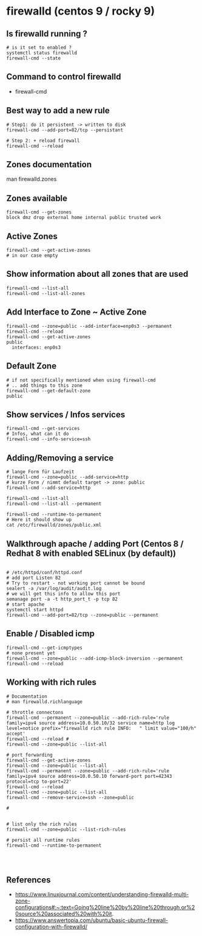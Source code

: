 # firewalld (centos 9 / rocky 9)  

## Is firewalld running ?
```
# is it set to enabled ?
systemctl status firewalld 
firewall-cmd --state
```

## Command to control firewalld 
  
  * firewall-cmd 

## Best way to add a new rule 
```
# Step1: do it persistent -> written to disk 
firewall-cmd --add-port=82/tcp --persistant 

# Step 2: + reload firewall 
firewall-cmd --reload 
```

## Zones documentation 

man firewalld.zones 

## Zones available 

```
firewall-cmd --get-zones 
block dmz drop external home internal public trusted work
```

## Active Zones 

```
firewall-cmd --get-active-zones
# in our case empty 
```

## Show information about all zones that are used 
```
firewall-cmd --list-all 
firewall-cmd --list-all-zones 
```


## Add Interface to Zone ~ Active Zone 

```
firewall-cmd --zone=public --add-interface=enp0s3 --permanent 
firewall-cmd --reload 
firewall-cmd --get-active-zones 
public
  interfaces: enp0s3

```
## Default Zone 

```
# if not specifically mentioned when using firewall-cmd
# .. add things to this zone 
firewall-cmd --get-default-zone
public

```

## Show services / Infos services 
```
firewall-cmd --get-services
# Infos, what can it do 
firewall-cmd --info-service=ssh

```

## Adding/Removing a service 

```
# lange Form für Laufzeit 
firewall-cmd --zone=public --add-service=http
# kurze Form / nimmt default target -> zone: public 
firewall-cmd --add-service=http

firewall-cmd --list-all
firewall-cmd --list-all --permanent

firewall-cmd --runtime-to-permanent
# Here it should show up 
cat /etc/firewalld/zones/public.xml 
```

## Walkthrough apache / adding Port (Centos 8 / Redhat 8 with enabled SELinux (by default))

```

# /etc/httpd/conf/httpd.conf 
# add port Listen 82 
# Try to restart - not working port cannot be bound 
sealert -a /var/log/audit/audit.log 
# we will get this info to allow this port 
semanage port -a -t http_port_t -p tcp 82
# start apache 
systemctl start httpd
firewall-cmd --add-port=82/tcp --zone=public --permanent

```

## Enable / Disabled icmp
```
firewall-cmd --get-icmptypes
# none present yet 
firewall-cmd --zone=public --add-icmp-block-inversion --permanent
firewall-cmd --reload
```

## Working with rich rules 
```
# Documentation 
# man firewalld.richlanguage

# throttle connectons 
firewall-cmd --permanent --zone=public --add-rich-rule='rule family=ipv4 source address=10.0.50.10/32 service name=http log level=notice prefix="firewalld rich rule INFO:   " limit value="100/h" accept' 
firewall-cmd --reload # 
firewall-cmd --zone=public --list-all

# port forwarding 
firewall-cmd --get-active-zones
firewall-cmd --zone=public --list-all
firewall-cmd --permanent --zone=public --add-rich-rule='rule family=ipv4 source address=10.0.50.10 forward-port port=42343 protocol=tcp to-port=22'
firewall-cmd --reload 
firewall-cmd --zone=public --list-all
firewall-cmd --remove-service=ssh --zone=public

# 


# list only the rich rules 
firewall-cmd --zone=public --list-rich-rules

# persist all runtime rules 
firewall-cmd --runtime-to-permanent




```


## References 

  * https://www.linuxjournal.com/content/understanding-firewalld-multi-zone-configurations#:~:text=Going%20line%20by%20line%20through,or%20source%20associated%20with%20it.
  * https://www.answertopia.com/ubuntu/basic-ubuntu-firewall-configuration-with-firewalld/
